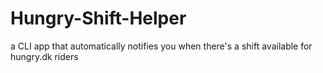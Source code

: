 # Hungry-Shift-Helper
a CLI app that automatically notifies you when there's a shift available for hungry.dk riders
